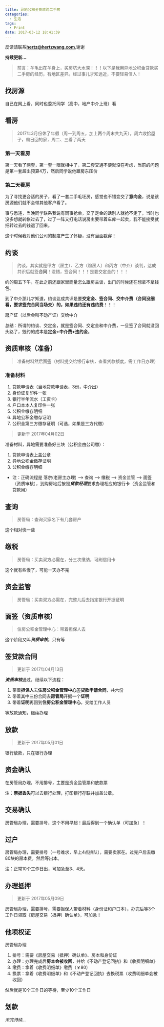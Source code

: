 ```yaml
---
title: 异地公积金贷款购二手房
categories:
  - 生活
tags:
  - Print
date: 2017-03-12 18:41:39
---
```


反馈请联系[**hertz@hertzwang.com**](mailto:hertz@hertzwang.com),谢谢


**持续更新...**


> 前言：羊毛出在羊身上，买房坑大水深！！！以下是我用异地公积金贷款买二手房的经历，有地区差异。经过事儿才知远近，不要轻易信人！


## 找房源

自己在网上看，同时也委托同学（高中，地产中介上班）看


## 看房

> 2017年3月份休了年假（周一到周五，加上两个周末共九天），周六收拾屋子，周日回的家，周二、三看了两天

### 第一天看房

第一天看了两套，第一套一眼就相中了，第二套交通不便就没在考虑，当前的问题是第一套超出预算4万，然后同学说他跟房东压价

<!-- more -->

### 第二天看房

为了寻找更合适的房子，看了一套二手毛坯房，感觉也不错变交了**意向金**，说是该房源他们就不会带其他客户看了。

事与愿违，当晚同学联系我说有同事抢单，交了定金的话别人就抢不走了，当时也没多想就转帐过去了，过了一阵又打电话说房主要带着车库一起卖，我不能接受就把转过去的钱退了回来。

这个时候我对他们公司的制度产生了怀疑，没有当面戳穿！

## 约谈

> 约谈，其实就是甲方（房主）、乙方（购房人）和丙方（中介）谈判，达成共识后就签**合同**！没错，签合同！！！是要交定金的！！！

约的周五下午，在此之前还跟家里商量怎么跟房主谈，出门的时候还在想拿不拿钱包。

到了中介那儿才知道，约谈达成共识是要**交定金、签合同、交中介费（合同没细看，要求签完合同当场交）**的，如果违约还有**违约费**！！！

房产证（以后会叫不动产证）交给中介

总结：所谓的约谈、交定金，就是签合同、交定金和中介费，一旦签了合同就没回头路了，毁约的成本是**定金+中介费+违约金**。

## 资质审核（准备）

> 准备材料然后面签（材料提交给银行审核，查看贷款额度，需工作日办理）

### 准备材料
        
1. 贷款申请表（当地贷款申请表，3份，中介出）
2. 身份证复印件一张
3. 银行半年流水（工资卡）
4. 户口本本人复印件一张
5. 公积金缴存明细
6. 异地公积金缴存证明
7. 公积金第三方缴存证明（可选，如果是三方代缴）

> 更新于 2017年04月02日

准备材料，异地需要准备好三块（公积金由公司缴）：

1. 贷款申请表上盖公章
2. 异地公积金缴存证明
3. 公积金缴存明细

* 注：正确流程是 落宗(老房主办理) --> 查询 --> 缴税 --> 资金监管 --> 面签（资质审核），到购房地后按照***贷款经理***要求办理相应的银行卡（资金监管和贷款用）

## 查询

> 房管局：查询买家名下有几套房产

这个相对快一些

## 缴税

> 房管局：买卖双方必需在，分三次缴纳，可刷信用卡

这个就有些慢了，可能一天办不完

## 资金监管

> 房管局：买卖双方必需在，完整儿后去指定银行开据证明

## 面签（资质审核）

> 住房公积金管理中心：带着担保人去

这个阶段又叫***资质审核***，只有等

## 签贷款合同

> 更新于 2017年04月13日

***资质审核***通过，继续以下流程：

1. 带着**担保人**去**住房公积金管理中心**签**贷款申请合同**，共六份
2. 带着其中三份合同去**房管局**开据一个**证明**
3. 带着**证明**再回到**住房公积金管理中心**，交给工作人员

等放款通知，继续办理


## 放款

> 更新于 2017年05月01日

银行放款，只在银行办理

## 资金确认

在房管局办理，不用排号，主要是资金监管票和放款票

注：**票据丢失**可以去银行处理，打印银行存联并加盖公章。

## 交易确认

房管局办理，需要排号，这个不用早起！最后得到一个确认单（可加急）！

## 过户

房管局办理，需要排号（一号难求，早上4点排队），需要卖家在。过完户后去缴80块的房本费，然后等出本。

注：正常10个工作日出，可加急至3、4天。



## 办理抵押

> 更新于 2017年05月09日

房管局办理，需要排号，需要担保人带着材料（身份证和户口本），办完后等3个工作日领取《房屋交易（抵押）确认单》，可加急！

## 他项权证

房管局办理

1. 排号：需要《房屋交易（抵押）确认单》、房本和身份证
2. 办理：办理完成后**房本会被收回**，并给《不动产登记回执》和《收费明细单》
3. 缴费：拿着《收费明细单》缴费（￥80）
4. 换票：拿着《收费明细单》和《不动产登记回执》去换税票（收费明细单会被收回）

然后就是10个工作日的等待，至少10个工作日

## 划款

*未完待续...*

 



